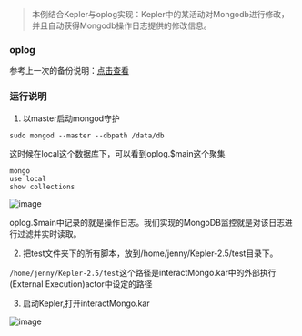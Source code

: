 >本例结合Kepler与oplog实现：Kepler中的某活动对Mongodb进行修改，并且自动获得Mongodb操作日志提供的修改信息。

### oplog

参考上一次的备份说明：[点击查看](https://github.com/jennyzhang8800/FlowControl/tree/master/20170531-oplog%E7%9B%91%E6%8E%A7mongo%E6%95%B0%E6%8D%AE%E5%BA%93%E6%93%8D%E4%BD%9C)

### 运行说明

1. 以master启动mongod守护

```
sudo mongod --master --dbpath /data/db
```
这时候在local这个数据库下，可以看到oplog.$main这个聚集
```
mongo
use local
show collections
```
![image](https://github.com/jennyzhang8800/FlowControl/blob/master/20170531-oplog%E7%9B%91%E6%8E%A7mongo%E6%95%B0%E6%8D%AE%E5%BA%93%E6%93%8D%E4%BD%9C/pictures/local.oplog.PNG)

oplog.$main中记录的就是操作日志。我们实现的MongoDB监控就是对该日志进行过滤并实时读取。

2. 把test文件夹下的所有脚本，放到/home/jenny/Kepler-2.5/test目录下。

```/home/jenny/Kepler-2.5/test```这个路径是interactMongo.kar中的外部执行(External Execution)actor中设定的路径

3. 启动Kepler,打开interactMongo.kar

![image](https://github.com/jennyzhang8800/FlowControl/blob/master/20170601-Kepler%E7%BB%93%E5%90%88oplog%E5%AE%9E%E7%8E%B0%E7%9B%91%E6%8E%A7Mongo%E6%93%8D%E4%BD%9C/pictures/kepler.PNG)
